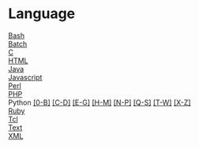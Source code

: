# Language

[Bash](Bash_index)  
[Batch](Batch_index)   
[C](C_index)  
[HTML](HTML_index)   
[Java](Java_index)  
[Javascript](Javascript_index)   
[Perl](Perl_index)  
[PHP](PHP_index)  
Python [\[0-B\]](Python_index_0) [\[C-D\]](Python_index_1) [\[E-G\]](Python_index_2) [\[H-M\]](Python_index_3) 
[\[N-P\]](Python_index_4) [\[Q-S\]](Python_index_5) [\[T-W\]](Python_index_6) [\[X-Z\]](Python_index_7)  
[Ruby](Ruby_index)   
[Tcl](Tcl_index)  
[Text](Text_index)   
[XML](XML_index)  